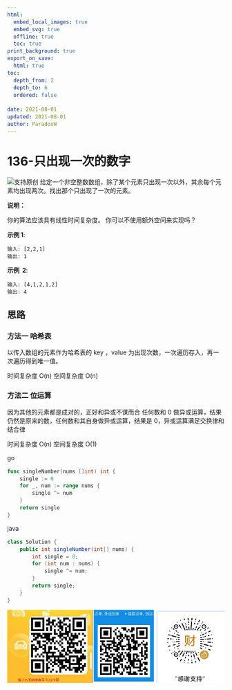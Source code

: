 ```yaml
---
html:
  embed_local_images: true
  embed_svg: true
  offline: true
  toc: true
print_background: true
export_on_save:
  html: true
toc:
  depth_from: 2
  depth_to: 6
  ordered: false

date: 2021-08-01
updated: 2021-08-01
author: ParadoxW
---
```


# 136-只出现一次的数字

![支持原创](https://i.loli.net/2021/08/01/R5b9NnWQJPixuAF.png)
给定一个非空整数数组，除了某个元素只出现一次以外，其余每个元素均出现两次。找出那个只出现了一次的元素。

**说明：**

你的算法应该具有线性时间复杂度。 你可以不使用额外空间来实现吗？

**示例 1**:

```
输入: [2,2,1]
输出: 1
```

**示例  2**:

```
输入: [4,1,2,1,2]
输出: 4
```

## 思路

### 方法一 哈希表

以传入数组的元素作为哈希表的 key ，value 为出现次数，一次遍历存入，再一次遍历得到唯一值。

时间复杂度 O(n)
空间复杂度 O(n)

### 方法二 位运算

因为其他的元素都是成对的，正好和异或不谋而合
任何数和 0 做异或运算，结果仍然是原来的数，任何数和其自身做异或运算，结果是 0，异或运算满足交换律和结合律

时间复杂度 O(n)
空间复杂度 O(1)

go

```go
func singleNumber(nums []int) int {
    single := 0
    for _, num := range nums {
        single ^= num
    }
    return single
}
```

java

```java
class Solution {
    public int singleNumber(int[] nums) {
        int single = 0;
        for (int num : nums) {
            single ^= num;
        }
        return single;
    }
}
```

![支持原创](https://raw.githubusercontent.com/923132714/Leetcode/main/%E6%94%AF%E6%8C%81/%E6%89%93%E8%B5%8F.png)
